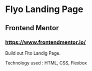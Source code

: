 # Flyo Landing Page

## Frontend Mentor

### https://www.frontendmentor.io/

Build out Flto Landig Page.

Technology used : HTML, CSS, Flexbox
